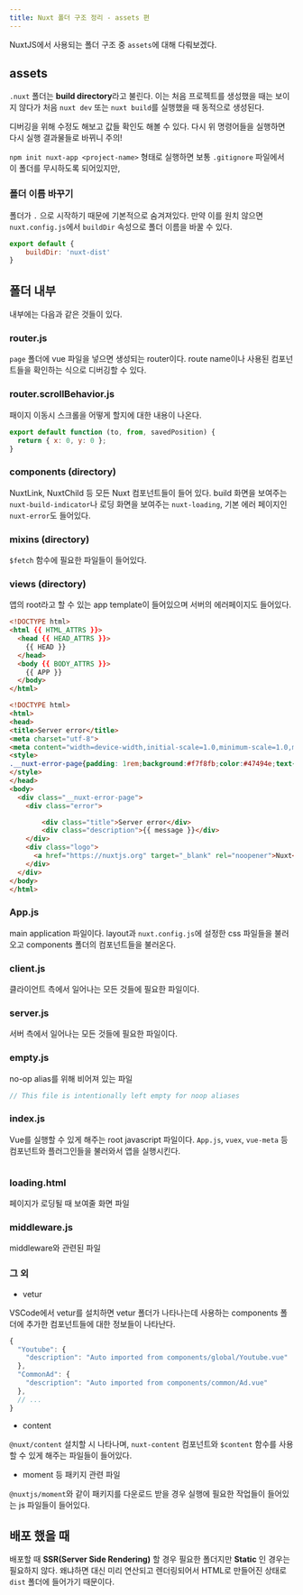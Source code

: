 ```yaml
---
title: Nuxt 폴더 구조 정리 - assets 편
---
```


NuxtJS에서 사용되는 폴더 구조 중 `assets`에 대해 다뤄보겠다.

<!--more-->

## assets

`.nuxt` 폴더는 **build directory**라고 불린다. 이는 처음 프로젝트를 생성했을 때는 보이지 않다가 처음 `nuxt dev` 또는 `nuxt build`를 실행했을 때 동적으로 생성된다.

디버깅을 위해 수정도 해보고 값들 확인도 해볼 수 있다. 다시 위 명령어들을 실행하면 다시 실행 결과물들로 바뀌니 주의!

`npm init nuxt-app <project-name>` 형태로 실행하면 보통 `.gitignore` 파일에서 이 폴더를 무시하도록 되어있지만,

### 폴더 이름 바꾸기

폴더가 `.` 으로 시작하기 때문에 기본적으로 숨겨져있다. 만약 이를 원치 않으면 `nuxt.config.js`에서 `buildDir` 속성으로 폴더 이름을 바꿀 수 있다.

```js [nuxt.config.js]
export default {
    buildDir: 'nuxt-dist'
}
```

## 폴더 내부

내부에는 다음과 같은 것들이 있다.

### router.js

`page` 폴더에 vue 파일을 넣으면 생성되는 router이다. route name이나 사용된 컴포넌트들을 확인하는 식으로 디버깅할 수 있다.

### router.scrollBehavior.js

패이지 이동시 스크롤을 어떻게 할지에 대한 내용이 나온다.

```js [router.scrollBehavior.js]
export default function (to, from, savedPosition) {
  return { x: 0, y: 0 };
}
```

### components (directory)

NuxtLink, NuxtChild 등 모든 Nuxt 컴포넌트들이 들어 있다. build 화면을 보여주는 `nuxt-build-indicator`나 로딩 화면을 보여주는 `nuxt-loading`, 기본 에러 페이지인 `nuxt-error`도 들어있다.

### mixins (directory)

`$fetch` 함수에 필요한 파일들이 들어있다.

### views (directory)

앱의 root라고 할 수 있는 app template이 들어있으며 서버의 에러페이지도 들어있다.

```html [app.template.html]
<!DOCTYPE html>
<html {{ HTML_ATTRS }}>
  <head {{ HEAD_ATTRS }}>
    {{ HEAD }}
  </head>
  <body {{ BODY_ATTRS }}>
    {{ APP }}
  </body>
</html>
```

```html [error.html]
<!DOCTYPE html>
<html>
<head>
<title>Server error</title>
<meta charset="utf-8">
<meta content="width=device-width,initial-scale=1.0,minimum-scale=1.0,maximum-scale=1.0,user-scalable=no" name=viewport>
<style>
.__nuxt-error-page{padding: 1rem;background:#f7f8fb;color:#47494e;text-align:center;display:-webkit-box;display:-ms-flexbox;display:flex;-webkit-box-pack:center;-ms-flex-pack:center;justify-content:center;-webkit-box-align:center;-ms-flex-align:center;align-items:center;-webkit-box-orient:vertical;-webkit-box-direction:normal;-ms-flex-direction:column;flex-direction:column;font-family:sans-serif;font-weight:100!important;-ms-text-size-adjust:100%;-webkit-text-size-adjust:100%;-webkit-font-smoothing:antialiased;position:absolute;top:0;left:0;right:0;bottom:0}.__nuxt-error-page .error{max-width:450px}.__nuxt-error-page .title{font-size:24px;font-size:1.5rem;margin-top:15px;color:#47494e;margin-bottom:8px}.__nuxt-error-page .description{color:#7f828b;line-height:21px;margin-bottom:10px}.__nuxt-error-page a{color:#7f828b!important;text-decoration:none}.__nuxt-error-page .logo{position:fixed;left:12px;bottom:12px}
</style>
</head>
<body>
  <div class="__nuxt-error-page">
    <div class="error">

        <div class="title">Server error</div>
        <div class="description">{{ message }}</div>
    </div>
    <div class="logo">
      <a href="https://nuxtjs.org" target="_blank" rel="noopener">Nuxt</a>
    </div>
  </div>
</body>
</html>
```

### App.js

main application 파일이다. layout과 `nuxt.config.js`에 설정한 css 파일들을 불러오고 components 폴더의 컴포넌트들을 불러온다.

### client.js

클라이언트 측에서 일어나는 모든 것들에 필요한 파일이다.

### server.js

서버 측에서 일어나는 모든 것들에 필요한 파일이다.

### empty.js

no-op alias를 위해 비어져 있는 파일

```js [empty.js]
// This file is intentionally left empty for noop aliases
```

### index.js

Vue를 실행할 수 있게 해주는 root javascript 파일이다. `App.js`, `vuex`, `vue-meta` 등 컴포넌트와 플러그인들을 불러와서 앱을 실행시킨다.

```js [index.js]

```

### loading.html

페이지가 로딩될 때 보여줄 화면 파일

### middleware.js

middleware와 관련된 파일


### 그 외

- vetur

VSCode에서 vetur를 설치하면 vetur 폴더가 나타나는데 사용하는 components 폴더에 추가한 컴포넌트들에 대한 정보들이 나타난다.

```js
{
  "Youtube": {
    "description": "Auto imported from components/global/Youtube.vue"
  },
  "CommonAd": {
    "description": "Auto imported from components/common/Ad.vue"
  },
  // ...
}
```

- content

`@nuxt/content` 설치할 시 나타나며, `nuxt-content` 컴포넌트와 `$content` 함수를 사용할 수 있게 해주는 파일들이 들어있다.

- moment 등 패키지 관련 파일

`@nuxtjs/moment`와 같이 패키지를 다운로드 받을 경우 실행에 필요한 작업들이 들어있는 js 파일들이 들어있다.

## 배포 했을 때

배포할 때 **SSR(Server Side Rendering)** 할 경우 필요한 폴더지만 **Static** 인 경우는 필요하지 않다. 왜냐하면 대신 미리 연산되고 렌더링되어서 HTML로 만들어진 상태로 `dist` 폴더에 들어가기 때문이다.